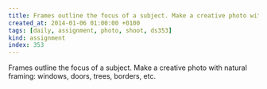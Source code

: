 ```yaml
---
title: Frames outline the focus of a subject. Make a creative photo with natural framing -  windows, doors, trees, borders, etc.
created_at: 2014-01-06 01:00:00 +0100
tags: [daily, assignment, photo, shoot, ds353]
kind: assignment
index: 353
---
```


Frames outline the focus of a subject. Make a creative photo with natural framing: windows, doors, trees, borders, etc.
